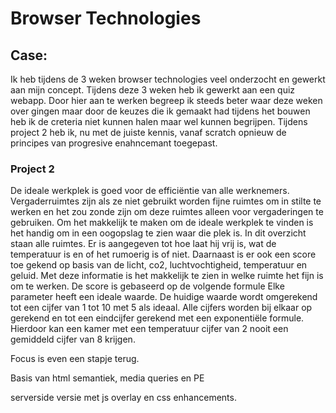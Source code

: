 # Browser Technologies

## Case:
Ik heb tijdens de 3 weken browser technologies veel onderzocht en gewerkt aan mijn concept. Tijdens deze 3 weken heb ik gewerkt aan een quiz webapp. Door hier aan te werken begreep ik steeds beter waar deze weken over gingen maar door de keuzes die ik gemaakt had tijdens het bouwen heb ik de creteria niet kunnen halen maar wel kunnen begrijpen. Tijdens project 2 heb ik, nu met de juiste kennis, vanaf scratch opnieuw de principes van progresive enahncemant toegepast. 

### Project 2
De ideale werkplek is goed voor de efficiëntie van alle werknemers. Vergaderruimtes zijn als ze niet gebruikt worden fijne ruimtes om in stilte te werken en het zou zonde zijn om deze ruimtes alleen voor vergaderingen te gebruiken. Om het makkelijk te maken om de ideale werkplek te vinden is het handig om in een oogopslag te zien waar die plek is. In dit overzicht staan alle ruimtes. Er is aangegeven tot hoe laat hij vrij is, wat de temperatuur is en of het rumoerig is of niet. Daarnaast is er ook een score toe gekend op basis van de licht, co2, luchtvochtigheid, temperatuur en geluid. Met deze informatie is het makkelijk te zien in welke ruimte het fijn is om te werken. De score is gebaseerd op de volgende formule Elke parameter heeft een ideale waarde. De huidige waarde wordt omgerekend tot een cijfer van 1 tot 10 met 5 als ideaal. Alle cijfers worden bij elkaar op gerekend en tot een eindcijfer gerekend met een exponentiële formule. Hierdoor kan een kamer met een temperatuur cijfer van 2 nooit een gemiddeld cijfer van 8 krijgen.

Focus is even een stapje terug.

Basis van html semantiek, media queries en PE

serverside versie met js overlay en css enhancements.

## 
